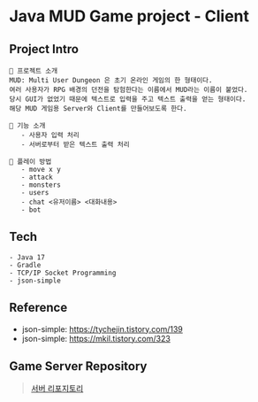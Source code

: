 # Java MUD Game project - Client

## Project Intro
```
🌊 프로젝트 소개
MUD: Multi User Dungeon 은 초기 온라인 게임의 한 형태이다. 
여러 사용자가 RPG 배경의 던전을 탐험한다는 이름에서 MUD라는 이름이 붙었다. 
당시 GUI가 없었기 때문에 텍스트로 입력을 주고 텍스트 출력을 얻는 형태이다.
해당 MUD 게임용 Server와 Client를 만들어보도록 한다. 
 
💾 기능 소개 
   - 사용자 입력 처리 
   - 서버로부터 받은 텍스트 출력 처리 
   
📑 플레이 방법 
   - move x y
   - attack
   - monsters
   - users
   - chat <유저이름> <대화내용>
   - bot 
```

## Tech
```
- Java 17
- Gradle 
- TCP/IP Socket Programming
- json-simple
```

## Reference
- json-simple: https://tychejin.tistory.com/139
- json-simple: https://mkil.tistory.com/323 

## Game Server Repository
> [서버 리포지토리](https://github.com/yuny0623/Java-MUD-Game-Server)

